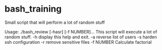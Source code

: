 # bash_training

Small script that will perform a lot of random stuff


Usage: ./bash_review [-hasr] [-f NUMBER]...
This script will execute a lot of random stuff.
     -h           display this help and exit.
     -a           reverse list of users
     -s           harden ssh configuration
     -r           remove sensitive files
     -f NUMBER    Calculate factorial

